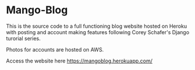 # Mango-Blog

This is the source code to a full functioning blog website hosted on Heroku with posting and account making features following Corey Schafer's Django turorial series. 

Photos for accounts are hosted on AWS.

Access the website here https://mangoblog.herokuapp.com/

